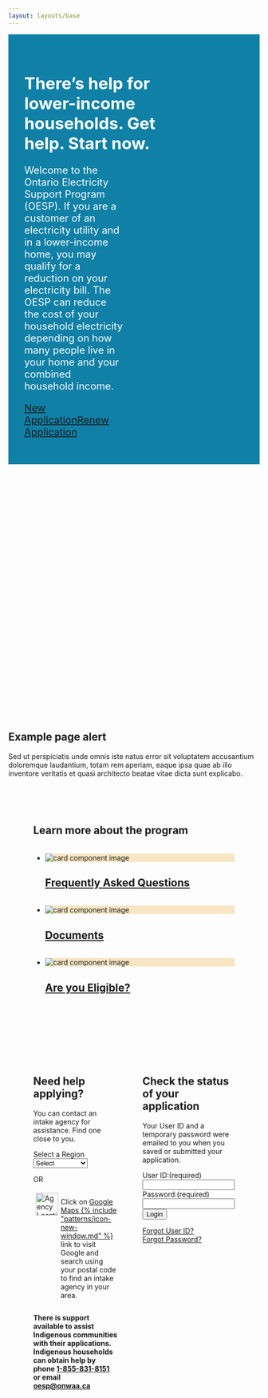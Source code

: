 ```yaml
---
layout: layouts/base
---
```

<style>
.hero { background-color: #1080A6;}

.ontario-dropdown{background-color:#fff;background-image:url("/assets/imgs/ontario-material-dropdown-arrow-48px.svg");background-position:right .5rem center;background-repeat:no-repeat;background-size:2rem;padding-right:2.25rem;cursor:pointer}.ontario-dropdown::-ms-expand{display:none}.ontario-dropdown option{font-weight:normal}

.message {
  background-image: url("/assets/imgs/hero.png");
  background-size: cover;
  padding: 2rem;
  color: #fff;
}
@media (max-width: 640px) {
  .message h1 {
    font-size: 27px;
    max-width: 95%;
  }
  .message p {
    font-size: 1.25rem;
    max-width: 95%;
  }
}
@media (min-width: 641px) {
  .message {max-width: 1120px; margin: auto;}
  .message h1 {
    font-size: 33px;
    max-width: 60%;
  }
  .message p {
    font-size: 1.25rem;
    max-width: 45%;
  }
  .information {
    max-width: 50%;
  }
  .status {
    max-width: 50%;
  }
  .section1 {
    padding: 50px;
  }
  .section1 h2 {
    padding-bottom: 1rem;
  }
  .section2 {
  }
  .section2-content .col1 {
    max-width: 50%;
  }
  .section3, .section2-content {
    display: flex;
    gap: 50px;
    padding: 50px;
  }
  footer { margin-top: 0;}
}

.ontario-card__image-container { background-color: #F8E5C3; }
</style>

<div class="hero" markdown="1">
<div class="message" markdown="1">

# There’s help for lower-income households. Get help. Start now.

Welcome to the Ontario Electricity Support Program (OESP). If you are a customer of an electricity utility and in a lower-income home, you may qualify for a reduction on your electricity bill. The OESP can reduce the cost of your household electricity depending on how many people live in your home and your combined household income.

<a href="/newapp" class="ontario-button ontario-button--secondary">New Application</a><a href="/renewapp" class="ontario-button ontario-button--secondary">Renew Application</a>
</div>
</div>


<div class="ontario-alert ontario-alert--informational container">
    <div class="ontario-alert__header">
        <div class="ontario-alert__header-icon">
            <svg class="ontario-icon" alt="" aria-hidden="true" focusable="false" sol:category="primary" viewBox="0 0 24 24" preserveAspectRatio="xMidYMid meet">
                <use href="#ontario-icon-alert-information"></use></svg>
        </div>
        <h2 class="ontario-alert__header-title ontario-h4">Example page alert</h2>
    </div>
    <div class="ontario-alert__body">
        <p>Sed ut perspiciatis unde omnis iste natus error sit voluptatem accusantium doloremque laudantium, totam rem aperiam, eaque ipsa quae ab illo inventore veritatis et quasi architecto beatae vitae dicta sunt explicabo. </p>
    </div>
</div>

<div class="section1 container">
  <h2>Learn more about the program</h2>
<ul class="ontario-card__container ontario-card--cards-per-row-3">
    <li class="ontario-card ontario-card--image--one-third   ontario-card--position-horizontal ontario-card--position-horizontal__image-left">
        <div class="ontario-card__image-container">
            <img class="ontario-card__image" src="/assets/imgs/faq.png" alt="card component image">
        </div>
        <div class="ontario-card__text-container ontario-card--image-true">
            <h2 class="ontario-card__heading">
                <a href="/faqs">
                    Frequently Asked Questions
                </a>
            </h2>
        </div>
    </li>
    <li class="ontario-card ontario-card--image--one-third   ontario-card--position-horizontal ontario-card--position-horizontal__image-left">
        <div class="ontario-card__image-container">
            <img class="ontario-card__image" src="/assets/imgs/paper-app.png" alt="card component image">
        </div>
        <div class="ontario-card__text-container ontario-card--image-true">
            <h2 class="ontario-card__heading">
                <a href="/forms">
                    Documents
                </a>
            </h2>
        </div>
    </li>
    <li class="ontario-card ontario-card--image--one-third   ontario-card--position-horizontal ontario-card--position-horizontal__image-left">
        <div class="ontario-card__image-container">
            <img class="ontario-card__image" src="/assets/imgs/eligible.png" alt="card component image">
        </div>
        <div class="ontario-card__text-container ontario-card--image-true">
            <h2 class="ontario-card__heading">
                <a href="/eligible">
                    Are you Eligible?
                </a>
            </h2>
        </div>
    </li>
</ul>
</div>

<div class="section2">
  <div class="section2-content container">
  <div class="col1" markdown="1"> 
    <h2>Need help applying?</h2>
    <p>You can contact an intake agency for assistance. Find one close to you.</p>
  <div class="ontario-form-group">
      <label class="ontario-label" for="dropdown-list-example">
          Select a Region
      </label>
      <select class="ontario-input ontario-dropdown" id="dropdown-list-example" name="dropdown-list-example">
          <option selected value="ON">Select</option>
          <option value="option-1">Option 1</option>
          <option value="option-2">Option 2</option>
      </select>
    </div>
    <p>OR</p>
    <div style="display: flex;"><img src="/assets/imgs/google-maps.png" alt="Agency Locations in Google Maps" style="margin: 5px; height: 45px; width: auto;" ><p>Click on <a href="#">Google Maps {% include "patterns/icon-new-window.md" %}</a> link to visit Google and search using your postal code to find an intake agency in your area.</p></div>
    <p><b>There is support available to assist Indigenous communities with their applications. Indigenous households can obtain help by phone <a href="tel:18558318151">1-855-831-8151</a> or email <a href="oesp@onwaa.ca">oesp@onwaa.ca</a></b></p>
  </div>
  <div class="col2">
    <h2>Check the status of your application</h2>
    <p>Your User ID and a temporary password were emailed to you when you saved or submitted your application.</p>
    <div class="ontario-form-group">
        <label class="ontario-label" for="text-input-example">
            User ID:<span class="ontario-label__flag">(required)</span>
        </label>
        <input class="ontario-input" type="text" id="text-input-example">
    </div>
    <div class="ontario-form-group">
        <label class="ontario-label" for="text-input-example">
            Password:<span class="ontario-label__flag">(required)</span>
        </label>
        <input class="ontario-input" type="text" id="text-input-example">
    </div>
    <button class="ontario-button ontario-button--secondary">Login</button>
    <p><a href="#">Forgot User ID?</a><br /> <a href="#">Forgot Password?</a></p>
  </div>
  </div>
</div>


